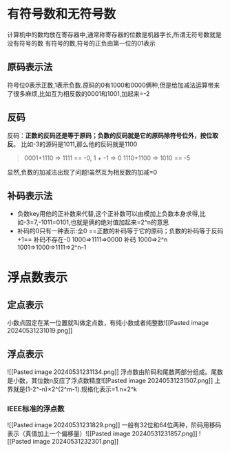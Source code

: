 # 有符号数和无符号数
计算机中的数均放在寄存器中,通常称寄存器的位数是机器字长,所谓无符号数就是没有符号的数
有符号的数,符号的正负由第一位的01表示
## 原码表示法
符号位0表示正数,1表示负数.原码的0有1000和0000俩种,但是给加减法运算带来了很多麻烦,比如互为相反数的0001和1001,加起来=-2
## 反码
反码：**正数的反码还是等于原码；负数的反码就是它的原码除符号位外，按位取反**。
比如-3的源码是1011,那么他的反码就是1100
>0001+1110 => 1111 == -0,
 1   +  -1 => 0
>1110+1100 => 1010 == -5

显然,负数的加减法出现了问题!虽然互为相反数的加减=0
## 补码表示法
- 负数key用他的正补数来代替,这个正补数可以由模加上负数本身求得,比如-3=7,-1011=0101,也就是俩的绝对值加起来=2^n的意思
- 补码的0只有一种表示:全0
==正数的补码等于它的原码；负数的补码等于反码+1==
补码不存在-0  1000=>1111=>0000
补码 1000=>2^n 1001=>1000=>1111=>2^n-1
# 浮点数表示
## 定点表示
小数点固定在某一位置就叫做定点数，有纯小数或者纯整数![[Pasted image 20240531231019.png]]
## 浮点表示
![[Pasted image 20240531231134.png]]
浮点数由阶码和尾数两部分组成。尾数是小数，其位数n反应了浮点数精度![[Pasted image 20240531231507.png]]
上界就是(1-2^-n)×2^(2^m-1).规格化表示=1.n×2^k
### IEEE标准的浮点数
![[Pasted image 20240531231829.png]]
一般有32位和64位两种，阶码用移码表示（真值加上一个偏移量）![[Pasted image 20240531231857.png]]
![[Pasted image 20240531232301.png]]
